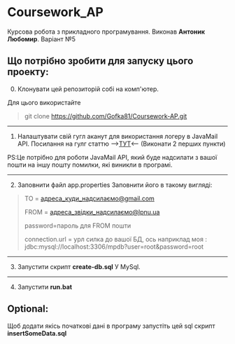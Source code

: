 # Coursework_AP
Курсова робота з прикладного програмування. Виконав **Антоник Любомир**. Варіант №5

Що потрібно зробити для запуску цього проекту:
----------------------------------------------

0. Клонувати цей репозиторій собі на комп'ютер.

Для цього використайте 
>git clone https://github.com/Gofka81/Coursework-AP.git
>
---
1. Налаштувати свій гугл аканут для використання логеру в JavaMail API.
Посилання на гулг статтю -->[ТУТ](https://support.google.com/mail/answer/7126229?p=BadCredentials&visit_id=637749359848564636-4030175198&rd=2#cantsignin&zippy=%2C%D1%88%D0%B0%D0%B3-%D0%B2%D0%BA%D0%BB%D1%8E%D1%87%D0%B8%D1%82%D0%B5-imap-%D0%B4%D0%BE%D1%81%D1%82%D1%83%D0%BF)<-- (Виконати 2 перших пункти)

PS:Це потрібно для роботи JavaMail API, який буде надсилати з вашої пошти на іншу пошту помилки, які виникли в програмі.

---
2. Заповнити файл app.properties
Заповнити його в такому вигляді:
>TO = адреса_куди_надсилаємо@gmail.com
>
>FROM = адреса_звідки_надсилаємо@lpnu.ua
>
>password=пароль для FROM пошти
>
>connection.url = урл силка до вашої БД, ось наприклад моя : jdbc:mysql://localhost:3306/mpdb?user=root&password=root
---
3. Запустити скрипт **create-db.sql** У MySql.
---
4. Запустити **run.bat** 




Optional:
---------
Щоб додати якісь початкові дані в програму запустіть цей sql скрипт **insertSomeData.sql**  
